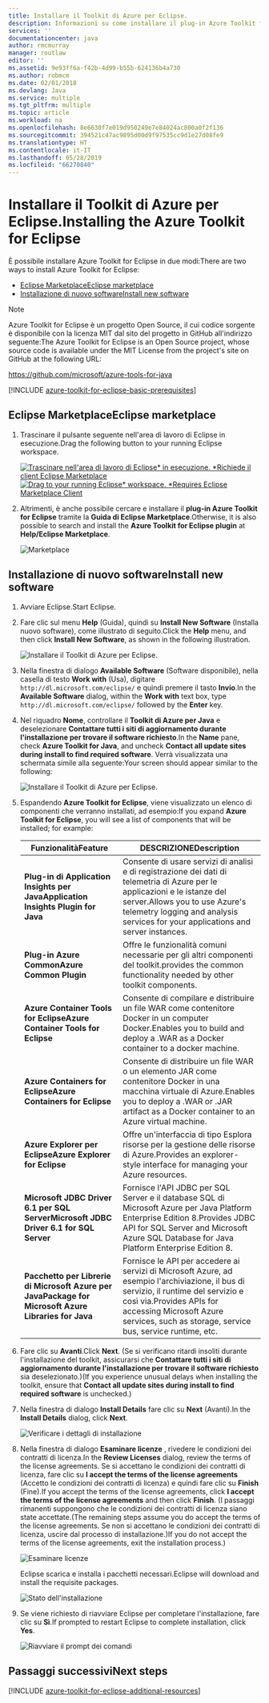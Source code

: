 ```yaml
---
title: Installare il Toolkit di Azure per Eclipse.
description: Informazioni su come installare il plug-in Azure Toolkit for Eclipse per creare e distribuire applicazioni cloud in Azure.
services: ''
documentationcenter: java
author: rmcmurray
manager: routlaw
editor: ''
ms.assetid: 9e93ff6a-f42b-4d99-b55b-624136b4a730
ms.author: robmcm
ms.date: 02/01/2018
ms.devlang: Java
ms.service: multiple
ms.tgt_pltfrm: multiple
ms.topic: article
ms.workload: na
ms.openlocfilehash: 8e6630f7e019d950249e7e84024ac800a0f2f136
ms.sourcegitcommit: 394521c47ac9895d00d9f97535cc9d1e27d08fe9
ms.translationtype: HT
ms.contentlocale: it-IT
ms.lasthandoff: 05/28/2019
ms.locfileid: "66270840"
---
```

# <a name="installing-the-azure-toolkit-for-eclipse"></a><span data-ttu-id="2488e-103">Installare il Toolkit di Azure per Eclipse.</span><span class="sxs-lookup"><span data-stu-id="2488e-103">Installing the Azure Toolkit for Eclipse</span></span>

<span data-ttu-id="2488e-104">È possibile installare Azure Toolkit for Eclipse in due modi:</span><span class="sxs-lookup"><span data-stu-id="2488e-104">There are two ways to install Azure Toolkit for Eclipse:</span></span>

  - [<span data-ttu-id="2488e-105">Eclipse Marketplace</span><span class="sxs-lookup"><span data-stu-id="2488e-105">Eclipse marketplace</span></span>](#eclipse-marketplace)
  - [<span data-ttu-id="2488e-106">Installazione di nuovo software</span><span class="sxs-lookup"><span data-stu-id="2488e-106">Install new software</span></span>](#install-new-software)

> [!NOTE] 
> 
> <span data-ttu-id="2488e-107">Azure Toolkit for Eclipse è un progetto Open Source, il cui codice sorgente è disponibile con la licenza MIT dal sito del progetto in GitHub all'indirizzo seguente:</span><span class="sxs-lookup"><span data-stu-id="2488e-107">The Azure Toolkit for Eclipse is an Open Source project, whose source code is available under the MIT License from the project's site on GitHub at the following URL:</span></span> 
> 
> <https://github.com/microsoft/azure-tools-for-java> 
> 

[!INCLUDE [azure-toolkit-for-eclipse-basic-prerequisites](../includes/azure-toolkit-for-eclipse-basic-prerequisites.md)]

## <a name="eclipse-marketplace"></a><span data-ttu-id="2488e-108">Eclipse Marketplace</span><span class="sxs-lookup"><span data-stu-id="2488e-108">Eclipse marketplace</span></span>

1. <span data-ttu-id="2488e-109">Trascinare il pulsante seguente nell'area di lavoro di Eclipse in esecuzione.</span><span class="sxs-lookup"><span data-stu-id="2488e-109">Drag the following button to your running Eclipse workspace.</span></span>

    <span data-ttu-id="2488e-110">[![Trascinare nell'area di lavoro di Eclipse* in esecuzione. *Richiede il client Eclipse Marketplace](https://marketplace.eclipse.org/sites/all/themes/solstice/public/images/marketplace/btn-install.png)](http://marketplace.eclipse.org/marketplace-client-intro?mpc_install=1919278 "Trascinare nell'area di lavoro di Eclipse* in esecuzione. *Richiede il client Eclipse Marketplace")</span><span class="sxs-lookup"><span data-stu-id="2488e-110">[![Drag to your running Eclipse* workspace. *Requires Eclipse Marketplace Client](https://marketplace.eclipse.org/sites/all/themes/solstice/public/images/marketplace/btn-install.png)](http://marketplace.eclipse.org/marketplace-client-intro?mpc_install=1919278 "Drag to your running Eclipse* workspace. *Requires Eclipse Marketplace Client")</span></span>

2. <span data-ttu-id="2488e-111">Altrimenti, è anche possibile cercare e installare il **plug-in Azure Toolkit for Eclipse** tramite la **Guida di Eclipse Marketplace**.</span><span class="sxs-lookup"><span data-stu-id="2488e-111">Otherwise, it is also possible to search and install the **Azure Toolkit for Eclipse plugin** at **Help/Eclipse Marketplace**.</span></span>

    ![Marketplace](./media/azure-toolkit-for-eclipse-installation/marketplace.png)

## <a name="install-new-software"></a><span data-ttu-id="2488e-113">Installazione di nuovo software</span><span class="sxs-lookup"><span data-stu-id="2488e-113">Install new software</span></span>

1. <span data-ttu-id="2488e-114">Avviare Eclipse.</span><span class="sxs-lookup"><span data-stu-id="2488e-114">Start Eclipse.</span></span>

1. <span data-ttu-id="2488e-115">Fare clic sul menu **Help** (Guida), quindi su **Install New Software** (Installa nuovo software), come illustrato di seguito.</span><span class="sxs-lookup"><span data-stu-id="2488e-115">Click the **Help** menu, and then click **Install New Software**, as shown in the following illustration.</span></span>

   ![Installare il Toolkit di Azure per Eclipse.][01]

1. <span data-ttu-id="2488e-117">Nella finestra di dialogo **Available Software** (Software disponibile), nella casella di testo **Work with** (Usa), digitare `http://dl.microsoft.com/eclipse/` e quindi premere il tasto **Invio**.</span><span class="sxs-lookup"><span data-stu-id="2488e-117">In the **Available Software** dialog, within the **Work with** text box, type `http://dl.microsoft.com/eclipse/` followed by the **Enter** key.</span></span>

1. <span data-ttu-id="2488e-118">Nel riquadro **Nome**, controllare il **Toolkit di Azure per Java** e deselezionare **Contattare tutti i siti di aggiornamento durante l'installazione per trovare il software richiesto**.</span><span class="sxs-lookup"><span data-stu-id="2488e-118">In the **Name** pane, check **Azure Toolkit for Java**, and uncheck **Contact all update sites during install to find required software**.</span></span> <span data-ttu-id="2488e-119">Verrà visualizzata una schermata simile alla seguente:</span><span class="sxs-lookup"><span data-stu-id="2488e-119">Your screen should appear similar to the following:</span></span>

   ![Installare il Toolkit di Azure per Eclipse.][02]

1. <span data-ttu-id="2488e-121">Espandendo **Azure Toolkit for Eclipse**, viene visualizzato un elenco di componenti che verranno installati, ad esempio:</span><span class="sxs-lookup"><span data-stu-id="2488e-121">If you expand **Azure Toolkit for Eclipse**, you will see a list of components that will be installed; for example:</span></span>

   | <span data-ttu-id="2488e-122">Funzionalità</span><span class="sxs-lookup"><span data-stu-id="2488e-122">Feature</span></span> | <span data-ttu-id="2488e-123">DESCRIZIONE</span><span class="sxs-lookup"><span data-stu-id="2488e-123">Description</span></span> | 
   |---|---| 
   | <span data-ttu-id="2488e-124">**Plug-in di Application Insights per Java**</span><span class="sxs-lookup"><span data-stu-id="2488e-124">**Application Insights Plugin for Java**</span></span> | <span data-ttu-id="2488e-125">Consente di usare servizi di analisi e di registrazione dei dati di telemetria di Azure per le applicazioni e le istanze del server.</span><span class="sxs-lookup"><span data-stu-id="2488e-125">Allows you to use Azure's telemetry logging and analysis services for your applications and server instances.</span></span> | 
   | <span data-ttu-id="2488e-126">**Plug-in Azure Common**</span><span class="sxs-lookup"><span data-stu-id="2488e-126">**Azure Common Plugin**</span></span> | <span data-ttu-id="2488e-127">Offre le funzionalità comuni necessarie per gli altri componenti del toolkit.</span><span class="sxs-lookup"><span data-stu-id="2488e-127">provides the common functionality needed by other toolkit components.</span></span> | 
   | <span data-ttu-id="2488e-128">**Azure Container Tools for Eclipse**</span><span class="sxs-lookup"><span data-stu-id="2488e-128">**Azure Container Tools for Eclipse**</span></span> | <span data-ttu-id="2488e-129">Consente di compilare e distribuire un file WAR come contenitore Docker in un computer Docker.</span><span class="sxs-lookup"><span data-stu-id="2488e-129">Enables you to build and deploy a .WAR as a Docker container to a docker machine.</span></span> | 
   | <span data-ttu-id="2488e-130">**Azure Containers for Eclipse**</span><span class="sxs-lookup"><span data-stu-id="2488e-130">**Azure Containers for Eclipse**</span></span> | <span data-ttu-id="2488e-131">Consente di distribuire un file WAR o un elemento JAR come contenitore Docker in una macchina virtuale di Azure.</span><span class="sxs-lookup"><span data-stu-id="2488e-131">Enables you to deploy a .WAR or .JAR artifact as a Docker container to an Azure virtual machine.</span></span> | 
   | <span data-ttu-id="2488e-132">**Azure Explorer per Eclipse**</span><span class="sxs-lookup"><span data-stu-id="2488e-132">**Azure Explorer for Eclipse**</span></span> | <span data-ttu-id="2488e-133">Offre un'interfaccia di tipo Esplora risorse per la gestione delle risorse di Azure.</span><span class="sxs-lookup"><span data-stu-id="2488e-133">Provides an explorer-style interface for managing your Azure resources.</span></span> | 
   | <span data-ttu-id="2488e-134">**Microsoft JDBC Driver 6.1 per SQL Server**</span><span class="sxs-lookup"><span data-stu-id="2488e-134">**Microsoft JDBC Driver 6.1 for SQL Server**</span></span> | <span data-ttu-id="2488e-135">Fornisce l'API JDBC per SQL Server e il database SQL di Microsoft Azure per Java Platform Enterprise Edition 8.</span><span class="sxs-lookup"><span data-stu-id="2488e-135">Provides JDBC API for SQL Server and Microsoft Azure SQL Database for Java Platform Enterprise Edition 8.</span></span> | 
   | <span data-ttu-id="2488e-136">**Pacchetto per Librerie di Microsoft Azure per Java**</span><span class="sxs-lookup"><span data-stu-id="2488e-136">**Package for Microsoft Azure Libraries for Java**</span></span> | <span data-ttu-id="2488e-137">Fornisce le API per accedere ai servizi di Microsoft Azure, ad esempio l'archiviazione, il bus di servizio, il runtime del servizio e così via.</span><span class="sxs-lookup"><span data-stu-id="2488e-137">Provides APIs for accessing Microsoft Azure services, such as storage, service bus, service runtime, etc.</span></span> | 

1. <span data-ttu-id="2488e-138">Fare clic su **Avanti**.</span><span class="sxs-lookup"><span data-stu-id="2488e-138">Click **Next**.</span></span> <span data-ttu-id="2488e-139">(Se si verificano ritardi insoliti durante l'installazione del toolkit, assicurarsi che **Contattare tutti i siti di aggiornamento durante l'installazione per trovare il software richiesto** sia deselezionato.)</span><span class="sxs-lookup"><span data-stu-id="2488e-139">(If you experience unusual delays when installing the toolkit, ensure that **Contact all update sites during install to find required software** is unchecked.)</span></span>

1. <span data-ttu-id="2488e-140">Nella finestra di dialogo **Install Details** fare clic su **Next** (Avanti).</span><span class="sxs-lookup"><span data-stu-id="2488e-140">In the **Install Details** dialog, click **Next**.</span></span>

   ![Verificare i dettagli di installazione][03]

1. <span data-ttu-id="2488e-142">Nella finestra di dialogo **Esaminare licenze** , rivedere le condizioni dei contratti di licenza.</span><span class="sxs-lookup"><span data-stu-id="2488e-142">In the **Review Licenses** dialog, review the terms of the license agreements.</span></span> <span data-ttu-id="2488e-143">Se si accettano le condizioni dei contratti di licenza, fare clic su **I accept the terms of the license agreements** (Accetto le condizioni dei contratti di licenza) e quindi fare clic su **Finish** (Fine).</span><span class="sxs-lookup"><span data-stu-id="2488e-143">If you accept the terms of the license agreements, click **I accept the terms of the license agreements** and then click **Finish**.</span></span> <span data-ttu-id="2488e-144">(I passaggi rimanenti suppongono che le condizioni dei contratti di licenza siano state accettate.</span><span class="sxs-lookup"><span data-stu-id="2488e-144">(The remaining steps assume you do accept the terms of the license agreements.</span></span> <span data-ttu-id="2488e-145">Se non si accettano le condizioni dei contratti di licenza, uscire dal processo di installazione.)</span><span class="sxs-lookup"><span data-stu-id="2488e-145">If you do not accept the terms of the license agreements, exit the installation process.)</span></span>

   ![Esaminare licenze][04]

   <span data-ttu-id="2488e-147">Eclipse scarica e installa i pacchetti necessari.</span><span class="sxs-lookup"><span data-stu-id="2488e-147">Eclipse will download and install the requisite packages.</span></span>

   ![Stato dell'installazione][05]

1. <span data-ttu-id="2488e-149">Se viene richiesto di riavviare Eclipse per completare l'installazione, fare clic su **Sì**.</span><span class="sxs-lookup"><span data-stu-id="2488e-149">If prompted to restart Eclipse to complete installation, click **Yes**.</span></span>

   ![Riavviare il prompt dei comandi][06]

## <a name="next-steps"></a><span data-ttu-id="2488e-151">Passaggi successivi</span><span class="sxs-lookup"><span data-stu-id="2488e-151">Next steps</span></span>

[!INCLUDE [azure-toolkit-for-eclipse-additional-resources](../includes/azure-toolkit-for-eclipse-additional-resources.md)]

<!-- URL List -->

<!-- Legacy MSDN URL = https://msdn.microsoft.com/library/azure/hh690946.aspx -->

<!-- IMG List -->
[01]: media/azure-toolkit-for-eclipse-installation/eclipse-installation-01.png
[02]: media/azure-toolkit-for-eclipse-installation/eclipse-installation-02.png
[03]: media/azure-toolkit-for-eclipse-installation/eclipse-installation-03.png
[04]: media/azure-toolkit-for-eclipse-installation/eclipse-installation-04.png
[05]: media/azure-toolkit-for-eclipse-installation/eclipse-installation-05.png
[06]: media/azure-toolkit-for-eclipse-installation/eclipse-installation-06.png
